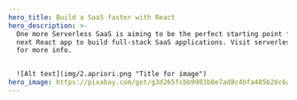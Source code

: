 ```yaml
---
hero_title: Build a SaaS faster with React
hero_description: >-
  One more Serverless SaaS is aiming to be the perfect starting point for your
  next React app to build full-stack SaaS applications. Visit serverless.page
  for more info.


  ![Alt text](img/2.apriori.png "Title for image")
hero_image: https://pixabay.com/get/g3d265fcbb9983b8e7ad8c4bfa485b26c6a75e17dc50a92f8d48a48d2f4cf47014e47301f0e45e1b31bef86ebda801fc7_1920.jpg
---
```

